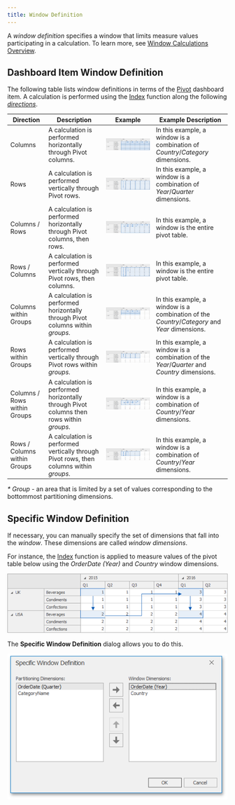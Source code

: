 ```yaml
---
title: Window Definition
---
```

A _window definition_ specifies a window that limits measure values participating in a calculation. To learn more, see [Window Calculations Overview](../../../../../dashboard-for-desktop/articles/dashboard-designer/data-analysis/window-calculations/window-calculations-overview.md).

## Dashboard Item Window Definition
The following table lists window definitions in terms of the [Pivot](../../../../../dashboard-for-desktop/articles/dashboard-designer/designing-dashboard-items/pivot.md) dashboard item. A calculation is performed using the [Index](../../../../../dashboard-for-desktop/articles/dashboard-designer/data-analysis/window-calculations/calculation-functions-reference.md) function along the following _[directions](../../../../../dashboard-for-desktop/articles/dashboard-designer/data-analysis/window-calculations/window-calculations-overview.md)_.

| Direction | Description | Example | Example Description |
|---|---|---|---|
| Columns | A calculation is performed horizontally through Pivot columns. | ![Pivot_CalculateAlongColumns](../../../../images/Img123390.png) | In this example, a window is a combination of _Country_/_Category_ dimensions. |
| Rows | A calculation is performed vertically through Pivot rows. | ![Pivot_CalculateAlongRows](../../../../images/Img123391.png) | In this example, a window is a combination of _Year_/_Quarter_ dimensions. |
| Columns / Rows | A calculation is performed horizontally through Pivot columns, then rows. | ![Pivot_CalculateAlongColumnsRows](../../../../images/Img123392.png) | In this example, a window is the entire pivot table. |
| Rows / Columns | A calculation is performed vertically through Pivot rows, then columns. | ![Pivot_CalculateAlongRowsColumns](../../../../images/Img123393.png) | In this example, a window is the entire pivot table. |
| Columns within Groups | A calculation is performed horizontally through Pivot columns within _groups_. | ![Pivot_CalculateAlongColumns_Groups](../../../../images/Img123394.png) | In this example, a window is a combination of the _Country_/_Category_ and _Year_ dimensions. |
| Rows within Groups | A calculation is performed vertically through Pivot rows within _groups_. | ![Pivot_CalculateAlongRows_Groups](../../../../images/Img123395.png) | In this example, a window is a combination of the _Year_/_Quarter_ and _Country_ dimensions. |
| Columns / Rows within Groups | A calculation is performed horizontally through Pivot columns then rows within _groups_. | ![Pivot_CalculateAlongColumnsRows_Groups](../../../../images/Img123396.png) | In this example, a window is a combination of _Country_/_Year_ dimensions. |
| Rows / Columns within Groups | A calculation is performed vertically through Pivot rows, then columns within _groups_. | ![Pivot_CalculateAlongRowsColumns_Groups](../../../../images/Img123397.png) | In this example, a window is a combination of _Country_/_Year_ dimensions. |

_* Group_ - an area that is limited by a set of values corresponding to the bottommost partitioning dimensions.

## Specific Window Definition
If necessary, you can manually specify the set of dimensions that fall into the _window_. These dimensions are called _window dimensions_.

For instance, the [Index](../../../../../dashboard-for-desktop/articles/dashboard-designer/data-analysis/window-calculations/calculation-functions-reference.md) function is applied to measure values of the pivot table below using the _OrderDate (Year)_ and _Country_ window dimensions.

![Pivot_CalculateAlongSpecificDimensions](../../../../images/Img123403.png)

The **Specific Window Definition** dialog allows you to do this.

![SpecificWindowDefinitionDialog](../../../../images/Img123402.png)